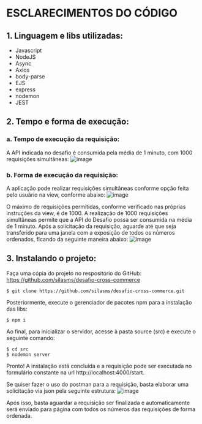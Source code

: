 # ESCLARECIMENTOS DO CÓDIGO

## 1. Linguagem e libs utilizadas:

* Javascript
* NodeJS
* Async
* Axios
* body-parse
* EJS
* express
* nodemon
* JEST

## 2. Tempo e forma de execução:

### a. Tempo de execução da requisição:

A API indicada no desafio é consumida pela média de 1 minuto, com 1000 requisições simultâneas:
![image](https://cdn.discordapp.com/attachments/869339288041558067/917520089870368778/unknown.png)

### b. Forma de execução da requisição:

A aplicação pode realizar requisições simultâneas conforme opção feita pelo usuário na view, conforme abaixo:
![image](https://cdn.discordapp.com/attachments/869339288041558067/917520304778141786/unknown.png)

O máximo de requisições permitidas, conforme verificado nas próprias instruções da view, é de 1000.
A realização de 1000 requisições simultâneas permite que a API do Desafio possa ser consumida na média de 1 minuto. Após a solicitação da requisição, aguarde até que seja transferido para uma janela com a exposição de todos os números ordenados, ficando da seguinte maneira abaixo:
![image](https://cdn.discordapp.com/attachments/869339288041558067/917520776054329354/unknown.png)

## 3. Instalando o projeto:

Faça uma cópia do projeto no respositório do GitHub: https://github.com/silasms/desafio-cross-commerce
```
$ git clone https://github.com/silasms/desafio-cross-commerce.git
```

Posteriormente, execute o gerenciador de pacotes npm para a instalação das libs:
```
$ npm i
```

Ao final, para inicializar o servidor, acesse à pasta source (src) e execute o seguinte comando:
```
$ cd src
$ nodemon server
```

Pronto! A instalação está concluída e a requisição pode ser executada no formulário constante na url http://localhost:4000/start.

Se quiser fazer o uso do postman para a requisição, basta elaborar uma solicitação via json pela seguinte estrutura:
![image](https://cdn.discordapp.com/attachments/869339288041558067/917520015257915392/unknown.png)

Após isso, basta aguardar a requisição ser finalizada e automaticamente será enviado para página com todos os números das requisições de forma ordenada.